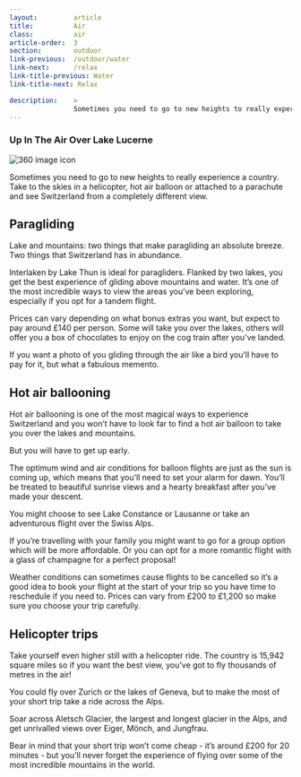 ```yaml
---
layout:         article
title:          Air
class:          air
article-order:  3
section:        outdoor
link-previous:  /outdoor/water
link-next:      /relax
link-title-previous: Water
link-title-next: Relax

description:    >
                Sometimes you need to go to new heights to really experience a country. Take to the skies and see Switzerland from a completely different view.
---
```


<div class="row three-sixty bleed-width">
  <a id="three-sixty-air" href="{{site.baseurl}}/three-sixty/air" class="three-sixty__link"></a>
  <h3 class="three-sixty__title">
    <span class="three-sixty__title-small">Up In The Air Over</span>
    Lake Lucerne
  </h3>
  <img class="js-svg-swap three-sixty__icon" src="{{site.baseurl}}/img/icon/three-sixty.png" alt="360 image icon">
  <div class="three-sixty__bg" style="background-image: url('{{site.baseurl}}/img/three-sixty/air.jpg');"></div>
</div>

<div class="row">
  <p class="lead-paragraph">Sometimes you need to go to new heights to really experience a country. Take to the skies in a helicopter, hot air balloon or attached to a parachute and see Switzerland from a completely different view.</p>
</div>

## Paragliding

<div class="row">
  <div class="bg-image-ratio bg-image-ratio--21-9" style="background-image: url('{{site.baseurl}}/img/content/paragliding.jpg');">
  </div>
</div>
<div class="row"></div>

Lake and mountains: two things that make paragliding an absolute breeze. Two things that Switzerland has in abundance.

Interlaken by Lake Thun is ideal for paragliders. Flanked by two lakes, you get the best experience of gliding above mountains and water. It’s one of the most incredible ways to view the areas you’ve been exploring, especially if you opt for a tandem flight.

Prices can vary depending on what bonus extras you want, but expect to pay around £140 per person. Some will take you over the lakes, others will offer you a box of chocolates to enjoy on the cog train after you’ve landed.

If you want a photo of you gliding through the air like a bird you’ll have to pay for it, but what a fabulous memento.



## Hot air ballooning

<div class="row">
  <div class="bg-image-ratio bg-image-ratio--21-9" style="background-image: url('{{site.baseurl}}/img/content/hot-air-ballooning.jpg');"></div>
</div>
<div class="row"></div>

Hot air ballooning is one of the most magical ways to experience Switzerland and you won’t have to look far to find a hot air balloon to take you over the lakes and mountains.

But you will have to get up early.

The optimum wind and air conditions for balloon flights are just as the sun is coming up, which means that you’ll need to set your alarm for dawn. You’ll be treated to beautiful sunrise views and a hearty breakfast after you’ve made your descent.

You might choose to see Lake Constance or Lausanne or take an adventurous flight over the Swiss Alps.

If you’re travelling with your family you might want to go for a group option which will be more affordable. Or you can opt for a more romantic flight with a glass of champagne for a perfect proposal!

Weather conditions can sometimes cause flights to be cancelled so it’s a good idea to book your flight at the start of your trip so you have time to reschedule if you need to. Prices can vary from £200 to £1,200 so make sure you choose your trip carefully.


## Helicopter trips

<div class="row">
  <div class="bg-image-ratio bg-image-ratio--21-9" style="background-image: url('{{site.baseurl}}/img/content/helicopter.jpg');"></div>
</div>
<div class="row"></div>

Take yourself even higher still with a helicopter ride. The country is 15,942 square miles so if you want the best view, you’ve got to fly thousands of metres in the air!

You could fly over Zurich or the lakes of Geneva, but to make the most of your short trip take a ride across the Alps.

Soar across Aletsch Glacier, the largest and longest glacier in the Alps, and get unrivalled views over Eiger, Mönch, and Jungfrau.

Bear in mind that your short trip won’t come cheap - it’s around £200 for 20 minutes - but you’ll never forget the experience of flying over some of the most incredible mountains in the world.
